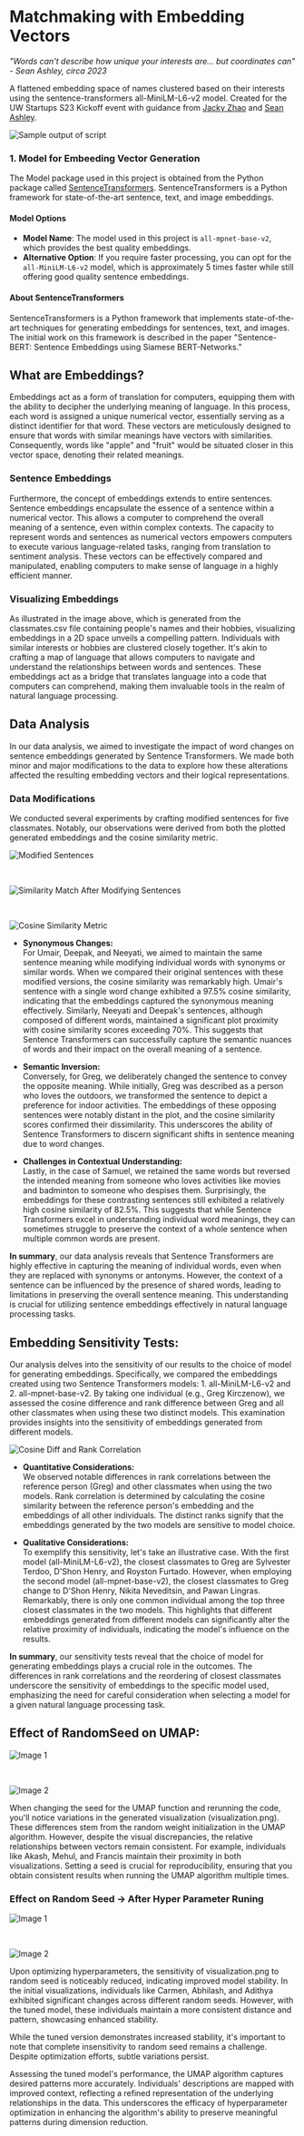 # Matchmaking with Embedding Vectors

_"Words can't describe how unique your interests are... but coordinates can" - Sean Ashley, circa 2023_

A flattened embedding space of names clustered based on their interests using the sentence-transformers all-MiniLM-L6-v2 model. Created for the UW Startups S23 Kickoff event with guidance from [Jacky Zhao](https://jzhao.xyz/) and [Sean Ashley](https://www.linkedin.com/in/sean-ashley).

![Sample output of script](https://github.com/raoofnaushad/matcher/blob/main/results/person_embeddings.png?raw=true)


### 1. Model for Embeeding Vector Generation
The Model package used in this project is obtained from the Python package called [SentenceTransformers](https://www.sbert.net/). SentenceTransformers is a Python framework for state-of-the-art sentence, text, and image embeddings. 

#### Model Options
- **Model Name**: The model used in this project is `all-mpnet-base-v2`, which provides the best quality embeddings.
- **Alternative Option**: If you require faster processing, you can opt for the `all-MiniLM-L6-v2` model, which is approximately 5 times faster while still offering good quality sentence embeddings.

#### About SentenceTransformers
SentenceTransformers is a Python framework that implements state-of-the-art techniques for generating embeddings for sentences, text, and images. The initial work on this framework is described in the paper "Sentence-BERT: Sentence Embeddings using Siamese BERT-Networks."


## What are Embeddings? 

Embeddings act as a form of translation for computers, equipping them with the ability to decipher the underlying meaning of language. In this process, each word is assigned a unique numerical vector, essentially serving as a distinct identifier for that word. These vectors are meticulously designed to ensure that words with similar meanings have vectors with similarities. Consequently, words like "apple" and "fruit" would be situated closer in this vector space, denoting their related meanings.

### Sentence Embeddings

Furthermore, the concept of embeddings extends to entire sentences. Sentence embeddings encapsulate the essence of a sentence within a numerical vector. This allows a computer to comprehend the overall meaning of a sentence, even within complex contexts. The capacity to represent words and sentences as numerical vectors empowers computers to execute various language-related tasks, ranging from translation to sentiment analysis. These vectors can be effectively compared and manipulated, enabling computers to make sense of language in a highly efficient manner.

### Visualizing Embeddings

As illustrated in the image above, which is generated from the classmates.csv file containing people's names and their hobbies, visualizing embeddings in a 2D space unveils a compelling pattern. Individuals with similar interests or hobbies are clustered closely together. It's akin to crafting a map of language that allows computers to navigate and understand the relationships between words and sentences. These embeddings act as a bridge that translates language into a code that computers can comprehend, making them invaluable tools in the realm of natural language processing.


## Data Analysis

In our data analysis, we aimed to investigate the impact of word changes on sentence embeddings generated by Sentence Transformers. We made both minor and major modifications to the data to explore how these alterations affected the resulting embedding vectors and their logical representations.

### Data Modifications
We conducted several experiments by crafting modified sentences for five classmates. Notably, our observations were derived from both the plotted generated embeddings and the cosine similarity metric.

![Modified Sentences](https://github.com/raoofnaushad/matcher/blob/main/results/modified_sentences.png?raw=true)

<br>

![Similarity Match After Modifying Sentences](https://github.com/raoofnaushad/matcher/blob/main/results/data_analysis.png?raw=true)

<br>

![Cosine Similarity Metric](https://github.com/raoofnaushad/matcher/blob/main/results/similarity_metric.png?raw=true)


- **Synonymous Changes:** <br>
For Umair, Deepak, and Neeyati, we aimed to maintain the same sentence meaning while modifying individual words with synonyms or similar words. When we compared their original sentences with these modified versions, the cosine similarity was remarkably high. Umair's sentence with a single word change exhibited a 97.5% cosine similarity, indicating that the embeddings captured the synonymous meaning effectively. Similarly, Neeyati and Deepak's sentences, although composed of different words, maintained a significant plot proximity with cosine similarity scores exceeding 70%. This suggests that Sentence Transformers can successfully capture the semantic nuances of words and their impact on the overall meaning of a sentence.

- **Semantic Inversion:** <br>
Conversely, for Greg, we deliberately changed the sentence to convey the opposite meaning. While initially, Greg was described as a person who loves the outdoors, we transformed the sentence to depict a preference for indoor activities. The embeddings of these opposing sentences were notably distant in the plot, and the cosine similarity scores confirmed their dissimilarity. This underscores the ability of Sentence Transformers to discern significant shifts in sentence meaning due to word changes.

- **Challenges in Contextual Understanding:** <br>
Lastly, in the case of Samuel, we retained the same words but reversed the intended meaning from someone who loves activities like movies and badminton to someone who despises them. Surprisingly, the embeddings for these contrasting sentences still exhibited a relatively high cosine similarity of 82.5%. This suggests that while Sentence Transformers excel in understanding individual word meanings, they can sometimes struggle to preserve the context of a whole sentence when multiple common words are present.

**In summary**, our data analysis reveals that Sentence Transformers are highly effective in capturing the meaning of individual words, even when they are replaced with synonyms or antonyms. However, the context of a sentence can be influenced by the presence of shared words, leading to limitations in preserving the overall sentence meaning. This understanding is crucial for utilizing sentence embeddings effectively in natural language processing tasks.


## Embedding Sensitivity Tests:

Our analysis delves into the sensitivity of our results to the choice of model for generating embeddings. Specifically, we compared the embeddings created using two Sentence Transformers models: 1. all-MiniLM-L6-v2 and 2. all-mpnet-base-v2. By taking one individual (e.g., Greg Kirczenow), we assessed the cosine difference and rank difference between Greg and all other classmates when using these two distinct models. This examination provides insights into the sensitivity of embeddings generated from different models.

![Cosine Diff and Rank Correlation](https://github.com/raoofnaushad/matcher/blob/main/results/model_comparison.png?raw=true)

- **Quantitative Considerations:** <br>
We observed notable differences in rank correlations between the reference person (Greg) and other classmates when using the two models. Rank correlation is determined by calculating the cosine similarity between the reference person's embedding and the embeddings of all other individuals. The distinct ranks signify that the embeddings generated by the two models are sensitive to model choice.

- **Qualitative Considerations:** <br>
To exemplify this sensitivity, let's take an illustrative case. With the first model (all-MiniLM-L6-v2), the closest classmates to Greg are Sylvester Terdoo, D'Shon Henry, and Royston Furtado. However, when employing the second model (all-mpnet-base-v2), the closest classmates to Greg change to D'Shon Henry, Nikita Neveditsin, and Pawan Lingras. Remarkably, there is only one common individual among the top three closest classmates in the two models. This highlights that different embeddings generated from different models can significantly alter the relative proximity of individuals, indicating the model's influence on the results.

**In summary**, our sensitivity tests reveal that the choice of model for generating embeddings plays a crucial role in the outcomes. The differences in rank correlations and the reordering of closest classmates underscore the sensitivity of embeddings to the specific model used, emphasizing the need for careful consideration when selecting a model for a given natural language processing task.



## Effect of RandomSeed on UMAP:

![Image 1](https://github.com/raoofnaushad/matcher/blob/main/results/withoutseed1.png?raw=true)

<br>

![Image 2](https://github.com/raoofnaushad/matcher/blob/main/results/withoutseed2.png?raw=true)

When changing the seed for the UMAP function and rerunning the code, you'll notice variations in the generated visualization (visualization.png). These differences stem from the random weight initialization in the UMAP algorithm. However, despite the visual discrepancies, the relative relationships between vectors remain consistent. For example, individuals like Akash, Mehul, and Francis maintain their proximity in both visualizations. Setting a seed is crucial for reproducibility, ensuring that you obtain consistent results when running the UMAP algorithm multiple times.

### Effect on Random Seed -> After Hyper Parameter Runing

![Image 1](https://github.com/raoofnaushad/matcher/blob/main/results/person_embeddings_umap_best_param1.png?raw=true)

<br>

![Image 2](https://github.com/raoofnaushad/matcher/blob/main/results/person_embeddings_umap_best_param2.png?raw=true)

Upon optimizing hyperparameters, the sensitivity of visualization.png to random seed is noticeably reduced, indicating improved model stability. In the initial visualizations, individuals like Carmen, Abhilash, and Adithya exhibited significant changes across different random seeds. However, with the tuned model, these individuals maintain a more consistent distance and pattern, showcasing enhanced stability.

While the tuned version demonstrates increased stability, it's important to note that complete insensitivity to random seed remains a challenge. Despite optimization efforts, subtle variations persist.

Assessing the tuned model's performance, the UMAP algorithm captures desired patterns more accurately. Individuals' descriptions are mapped with improved context, reflecting a refined representation of the underlying relationships in the data. This underscores the efficacy of hyperparameter optimization in enhancing the algorithm's ability to preserve meaningful patterns during dimension reduction.